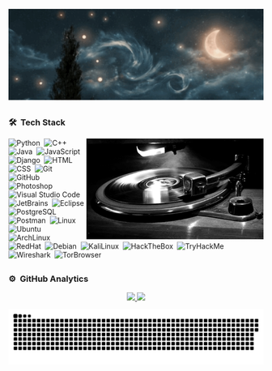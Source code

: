 [![Header](assets/fecffca8da882dd9cff8017441057984.gif)](https://readme-typing-svg.demolab.com?font=Josefin+Sans&size=40&color=00BC00&background=000000&center=true&vCenter=true&multiline=true&width=950&height=600&lines=01001110+01101001+01101000;+01101001+01101100+00100000;+01101000+01101001+01100011;+00101110+00100000+01001101;+01101111+01110010;+01101111+01101110)

<h2></h2>

### 🛠 &nbsp;Tech Stack

<img alt="..." src="assets/0eef981ba99f4f099d75d6ba070598f7.gif" align="right" width="350"/>

![Python](https://img.shields.io/badge/-Python-05122A?style=for-the-badge&logo=python)&nbsp;
![C++](https://img.shields.io/badge/-C++-05122A?style=for-the-badge&logo=C%2B%2B&logoColor=00599C)&nbsp;
![Java](https://img.shields.io/badge/-Java-05122A?style=for-the-badge&logo=Java&logoColor=FFA518)&nbsp;
![JavaScript](https://img.shields.io/badge/-JavaScript-05122A?style=for-the-badge&logo=javascript)&nbsp;
![Django](https://img.shields.io/badge/-Django-05122A?style=for-the-badge&logo=django&logoColor=092E20)&nbsp;
![HTML](https://img.shields.io/badge/-HTML-05122A?style=for-the-badge&logo=HTML5)&nbsp;
![CSS](https://img.shields.io/badge/-CSS-05122A?style=for-the-badge&logo=CSS3&logoColor=1572B6)&nbsp;
![Git](https://img.shields.io/badge/-Git-05122A?style=for-the-badge&logo=git)&nbsp;
![GitHub](https://img.shields.io/badge/-GitHub-05122A?style=for-the-badge&logo=github)&nbsp;
![Photoshop](https://img.shields.io/badge/-Photoshop-05122A?style=for-the-badge&logo=adobe-photoshop)&nbsp;
![Visual Studio Code](https://img.shields.io/badge/-Visual%20Studio%20Code-05122A?style=for-the-badge&logo=visual-studio-code&logoColor=007ACC)&nbsp;
![JetBrains](https://img.shields.io/badge/-JetBrains-05122A?style=for-the-badge&logo=JetBrains&logoColor=)&nbsp;
![Eclipse](https://img.shields.io/badge/-Eclipse-05122A?style=for-the-badge&logo=eclipse-ide&logoColor=2C2255)&nbsp;
![PostgreSQL](https://img.shields.io/badge/-PostgreSQL-05122A?style=for-the-badge&logo=PostgreSQL)&nbsp;
![Postman](https://img.shields.io/badge/-Postman-05122A?style=for-the-badge&logo=Postman)&nbsp;
![Linux](https://img.shields.io/badge/-Linux-05122A?style=for-the-badge&logo=linux)&nbsp;
![Ubuntu](https://img.shields.io/badge/-Ubuntu-05122A?style=for-the-badge&logo=Ubuntu)&nbsp;
![ArchLinux](https://img.shields.io/badge/-Arch%20Linux-05122A?style=for-the-badge&logo=archlinux)&nbsp;
![RedHat](https://img.shields.io/badge/-redhat-05122A?style=for-the-badge&logo=redhat&logoColor=red)&nbsp;
![Debian](https://img.shields.io/badge/-Debian-05122A?style=for-the-badge&logo=debian)&nbsp;
![KaliLinux](https://img.shields.io/badge/-Kali%20Linux-05122A?style=for-the-badge&logo=kalilinux)&nbsp;
![HackTheBox](https://img.shields.io/badge/-HackTheBox-05122A?style=for-the-badge&logo=hackthebox)&nbsp;
![TryHackMe](https://img.shields.io/badge/-TRYHACKME-05122A?style=for-the-badge&logo=tryhackme)&nbsp;
![Wireshark](https://img.shields.io/badge/-Wireshark-05122A?style=for-the-badge&logo=wireshark)&nbsp;
![TorBrowser](https://img.shields.io/badge/-Tor%20Browser-%2305122A?style=for-the-badge&logo=torbrowser&logoColor=7D4698)&nbsp;

<h2></h2>

### ⚙️ &nbsp;GitHub Analytics

<p align="center">
<a href="https://github.com/AdonisVernaliss">
  <img height="180em" src="https://github-readme-stats-eight-theta.vercel.app/api?username=AdonisVernaliss&show_icons=true&theme=algolia&include_all_commits=true&count_private=true"/>
  <img height="180em" src="https://github-readme-stats-eight-theta.vercel.app/api/top-langs/?username=AdonisVernaliss&layout=compact&langs_count=8&count_private=true&theme=algolia"/>
</a>
</p>

<p align="center">
 <img width="600" src="assets/github-snake.svg" alt="snake"/>
</p>

<h2></h2>